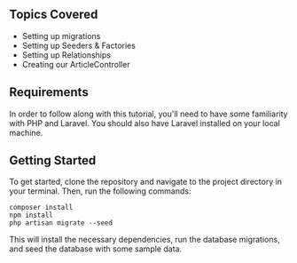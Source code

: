 
## Topics Covered

- Setting up migrations
- Setting up Seeders & Factories
- Setting up Relationships
- Creating our ArticleController

## Requirements

In order to follow along with this tutorial, you'll need to have some familiarity with PHP and Laravel. You should also have Laravel installed on your local machine.

## Getting Started

To get started, clone the repository and navigate to the project directory in your terminal. Then, run the following commands:

```
composer install
npm install
php artisan migrate --seed
```

This will install the necessary dependencies, run the database migrations, and seed the database with some sample data.



